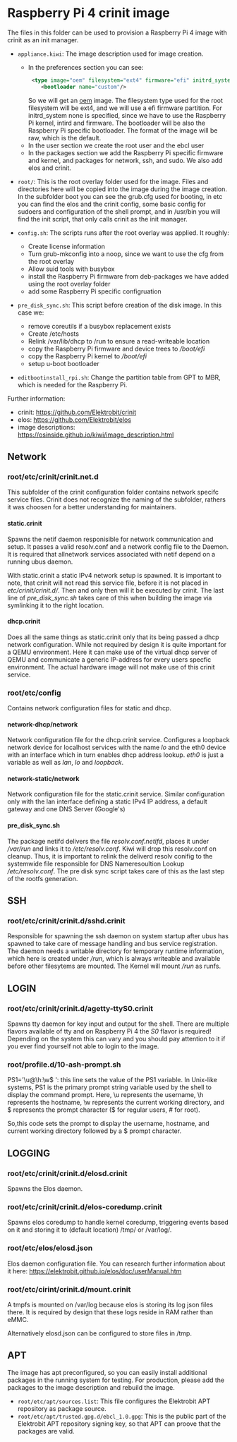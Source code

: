 # Raspberry Pi 4 crinit image

The files in this folder can be used to provision a Raspberry Pi 4 image with crinit as an init manager.

- `appliance.kiwi`: The image description used for image creation. 
    - In the preferences section you can see: 
        ```xml
         <type image="oem" filesystem="ext4" firmware="efi" initrd_system="none" bootpartition="false" efipartsize="128" devicepersistency="by-label" editbootinstall="editbootinstall_rpi.sh">
            <bootloader name="custom"/>
        ```
         So we will get an [oem](https://osinside.github.io/kiwi/image_types_and_results.html) image. The filesystem type used for the root filesystem will be ext4, and we will use a efi firmware partition. For initrd_system none is specified, since we have to use the Raspberry Pi kernel, intird and firmware. The bootloader will be also the Raspberry Pi specific bootloader. The format of the image will be raw, which is the default.
    - In the user section we create the root user and the ebcl user
    - In the packages section we add the Raspberry Pi specific firmware and kernel, and packages for network, ssh, and sudo. We also add elos and crinit.

- `root/`: This is the root overlay folder used for the image. Files and directories here will be copied into the image during the image creation. In the subfolder boot you can see the grub.cfg used for booting, in etc you can find the elos and the crinit config, some basic config for sudoers and configuration of the shell prompt, and in /usr/bin you will find the init script, that only calls crinit as the init manager.

- `config.sh`: The scripts runs after the root overlay was applied. It roughly:
    - Create license information
    - Turn grub-mkconfig into a noop, since we want to use the cfg from the root overlay
    - Allow suid tools with busybox
    - install the Raspberry Pi firmware from deb-packages we have added using the root overlay folder
    - add some Raspberry Pi specific configruation

- `pre_disk_sync.sh`: This script before creation of the disk image. In this case we:
    - remove coreutils if a busybox replacement exists
    - Create /etc/hosts
    - Relink /var/lib/dhcp to /run to ensure a read-writeable location
    - copy the Raspberry Pi firmware and device trees to _/boot/efi_
    - copy the Raspberry Pi kernel  to _/boot/efi_
    - setup u-boot bootloader

- `editbootinstall_rpi.sh`: Change the partition table from GPT to MBR, which is needed for the Raspberry Pi.


Further information:
- crinit: https://github.com/Elektrobit/crinit
- elos: https://github.com/Elektrobit/elos
- image descriptions: https://osinside.github.io/kiwi/image_description.html

## Network

### root/etc/crinit/crinit.net.d

This subfolder of the crinit configuration folder contains network specifc service files. Crinit does not recognize
the naming of the subfolder, rathers it was choosen for a better understanding for maintainers.

#### static.crinit

Spawns the netif daemon responisible for network communication and setup. It passes a valid resolv.conf and a network config file
to the Daemon. It is required that allnetwork services associated with netif depend on a running ubus daemon.

With static.crinit a static IPv4 network setup is spawned. It is important to note, that crinit will not read this service file,
before it is not placed in _etc/crinit/crinit.d/_. Then and only then will it be executed by crinit. The last line of
_pre_disk_sync.sh_ takes care of this when building the image via symlinking it to the right location.

#### dhcp.crinit

Does all the same things as static.crinit only that its being passed a dhcp network configuration. While not required by design
it is quite important for a QEMU environment. Here it can make use of the virtual dhcp server of QEMU and communicate a
generic IP-address for every users specfic environment. The actual hardware image will not make use of this crinit service.

### root/etc/config

Contains network configuration files for static and dhcp.

#### network-dhcp/network

Network configuration file for the dhcp.crinit service. Configures a loopback network device for localhost services with the name _lo_
and the eth0 device with an interface which in turn enables dhcp address lookup.
_eth0_ is just a variable as well as _lan_, _lo_ and _loopback_.

#### network-static/network

Network configuration file for the static.crinit service. Similar configuration only with the lan interface
defining a static IPv4 IP address, a default gateway and one DNS Server (Google's)

#### pre_disk_sync.sh

The package netifd delivers the file _resolv.conf.netifd_, places it under _/var/run_ and links it to
_/etc/resolv.conf_. Kiwi will drop this resolv.conf on cleanup. Thus, it is important to relink the deliverd
resolv conifig to the systemwide file responsible for DNS Nameresoultion Lookup _/etc/resolv.conf_.
The pre disk sync script takes care of this as the last step of the rootfs generation.

## SSH

### root/etc/crinit/crinit.d/sshd.crinit

Responsible for spawning the ssh daemon on system startup after ubus has spawned to take care of message
handling and bus service registration. The daemon needs a writable directory for temporary runtime information, which here
is created under _/run_, which is always writeable and available before other filesytems are mounted. The Kernel will mount
_/run_ as runfs.

## LOGIN

### root/etc/crinit/crinit.d/agetty-ttyS0.crinit

Spawns tty daemon for key input and output for the shell. There are multiple flavors available of tty
and on Raspberry Pi 4 the _S0_ flavor is required! Depending on the system this can vary
and you should pay attention to it if you ever find yourself not able to login to the image.

### root/profile.d/10-ash-prompt.sh

PS1='\u@\h:\w\$ ': this line sets the value of the PS1 variable. In Unix-like systems, PS1 is the primary prompt string 
variable used by the shell to display the command prompt. Here, \u represents the username, \h represents the hostname,
\w represents the current working directory, and \$ represents the prompt character ($ for regular users, # for root).

So,this code sets the prompt to display the username, hostname, and current working directory followed by a $ prompt character.

## LOGGING

### root/etc/crinit/crinit.d/elosd.crinit

Spawns the Elos daemon.

### root/etc/crinit/crinit.d/elos-coredump.crinit

Spawns elos coredump to handle kernel coredump, triggering events based on it and storing it to
(default location) /tmp/ or /var/log/.

### root/etc/elos/elosd.json

Elos daemon configuration file. You can research further information about it here:
https://elektrobit.github.io/elos/doc/userManual.htm

### root/etc/cirint/crinit.d/mount.crinit

A tmpfs is mounted on /var/log because elos is storing its log json files there.
It is required by design that these logs reside in RAM rather than eMMC.

Alternatively elosd.json can be configured to store files in /tmp.

## APT

The image has apt preconfigured, so you can easily install additional packages in the running system for testing.
For production, please add the packages to the image description and rebuild the image.

- `root/etc/apt/sources.list`: This file configures the Elektrobit APT repository as package source.
- `root/etc/apt/trusted.gpg.d/ebcl_1.0.gpg`: This is the public part of the Elektrobit APT repository signing key, so that APT can proove that the packages are valid.
